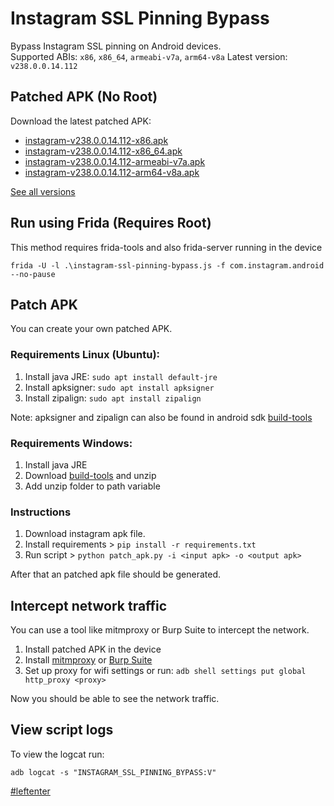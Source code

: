 # Instagram SSL Pinning Bypass

Bypass Instagram SSL pinning on Android devices.  
Supported ABIs: `x86`, `x86_64`, `armeabi-v7a`, `arm64-v8a`
Latest version: `v238.0.0.14.112`

## Patched APK (No Root)

Download the latest patched APK:  
+ [instagram-v238.0.0.14.112-x86.apk](https://github.com/Eltion/Instagram-SSL-Pinning-Bypass/releases/download/v238.0.0.14.112/instagram-v238.0.0.14.112-x86.apk)
+ [instagram-v238.0.0.14.112-x86_64.apk](https://github.com/Eltion/Instagram-SSL-Pinning-Bypass/releases/download/v238.0.0.14.112/instagram-v238.0.0.14.112-x86_64.apk)
+ [instagram-v238.0.0.14.112-armeabi-v7a.apk](https://github.com/Eltion/Instagram-SSL-Pinning-Bypass/releases/download/v238.0.0.14.112/instagram-v238.0.0.14.112-armeabi-v7a.apk)
+ [instagram-v238.0.0.14.112-arm64-v8a.apk](https://github.com/Eltion/Instagram-SSL-Pinning-Bypass/releases/download/v238.0.0.14.112/instagram-v238.0.0.14.112-arm64-v8a.apk)

[See all versions](https://github.com/Eltion/Instagram-SSL-Pinning-Bypass/releases/)

## Run using Frida (Requires Root)

This method requires frida-tools and also frida-server running in the device
```
frida -U -l .\instagram-ssl-pinning-bypass.js -f com.instagram.android --no-pause
```

## Patch APK

You can create your own patched APK. 


### Requirements Linux (Ubuntu):
1. Install java JRE: `sudo apt install default-jre`
2. Install apksigner: `sudo apt install apksigner`
3. Install zipalign: `sudo apt install zipalign`  

Note: apksigner and zipalign can also be found in android sdk [build-tools](https://dl.google.com/android/repository/build-tools_r30.0.1-linux.zip)

### Requirements Windows:
1. Install java JRE
2. Download [build-tools](https://dl.google.com/android/repository/build-tools_r30.0.1-windows.zip) and unzip
3. Add unzip folder to path variable

### Instructions

1. Download instagram apk file.
2. Install requirements > `pip install -r requirements.txt`
3. Run script > `python patch_apk.py -i <input apk> -o <output apk>`

After that an patched apk file should be generated.

## Intercept network traffic

You can use a tool like mitmproxy or Burp Suite to intercept the network.

1. Install patched APK in the device
2. Install [mitmproxy](https://mitmproxy.org/) or [Burp Suite](https://portswigger.net/burp)
3. Set up proxy for wifi settings or run: `adb shell settings put global http_proxy <proxy>`

Now you should be able to see the network traffic.

## View script logs
To view the logcat run:
```
adb logcat -s "INSTAGRAM_SSL_PINNING_BYPASS:V"
```

[#leftenter](#leftenter)
